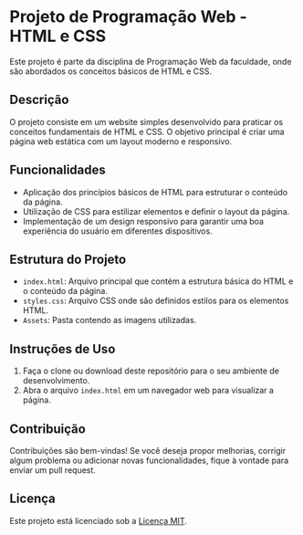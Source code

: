 # Projeto de Programação Web - HTML e CSS

Este projeto é parte da disciplina de Programação Web da faculdade, onde são abordados os conceitos básicos de HTML e CSS.

## Descrição

O projeto consiste em um website simples desenvolvido para praticar os conceitos fundamentais de HTML e CSS. O objetivo principal é criar uma página web estática com um layout moderno e responsivo.

## Funcionalidades

- Aplicação dos princípios básicos de HTML para estruturar o conteúdo da página.
- Utilização de CSS para estilizar elementos e definir o layout da página.
- Implementação de um design responsivo para garantir uma boa experiência do usuário em diferentes dispositivos.

## Estrutura do Projeto

- `index.html`: Arquivo principal que contém a estrutura básica do HTML e o conteúdo da página.
- `styles.css`: Arquivo CSS onde são definidos estilos para os elementos HTML.
- `Assets`: Pasta contendo as imagens utilizadas.

## Instruções de Uso

1. Faça o clone ou download deste repositório para o seu ambiente de desenvolvimento.
2. Abra o arquivo `index.html` em um navegador web para visualizar a página.

## Contribuição

Contribuições são bem-vindas! Se você deseja propor melhorias, corrigir algum problema ou adicionar novas funcionalidades, fique à vontade para enviar um pull request.


## Licença

Este projeto está licenciado sob a [Licença MIT](https://opensource.org/licenses/MIT).
